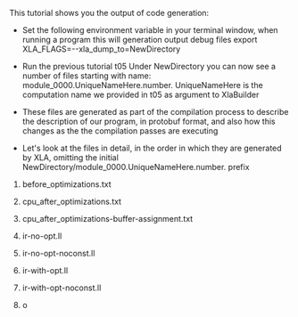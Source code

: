 This tutorial shows you the output of code generation:

- Set the following environment variable in your terminal window,
  when running a program this will generation output debug files
    export XLA_FLAGS=--xla_dump_to=NewDirectory

- Run the previous tutorial t05
  Under NewDirectory you can now see a number of files starting with name:
    module_0000.UniqueNameHere.number.
  UniqueNameHere is the computation name we provided in t05 as argument to XlaBuilder

- These files are generated as part of the compilation process to describe the
  description of our program, in protobuf format, and also how this changes as the 
  the compilation passes are executing

- Let's look at the files in detail, in the order in which they are generated by XLA,
  omitting the initial NewDirectory/module_0000.UniqueNameHere.number. prefix

1. before_optimizations.txt


2. cpu_after_optimizations.txt


3. cpu_after_optimizations-buffer-assignment.txt


4. ir-no-opt.ll


5. ir-no-opt-noconst.ll


6. ir-with-opt.ll


7. ir-with-opt-noconst.ll


8. o

